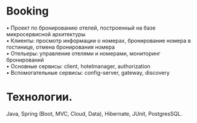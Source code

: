 # Booking
• Проект по бронированию отелей, построенный на базе микросервисной архитектуры <br />
• Клиенты: просмотр информации о номерах, бронирование номера в гостинице, отмена бронирования номера <br />
• Отельеры: управление отелями и номерами, мониторинг бронирований <br />
• Основные сервисы: client, hotelmanager, authorization <br />
• Вспомогательные сервисы: config-server, gateway, discovery <br />

# Технологии.
Java, Spring (Boot, MVC, Cloud, Data), Hibernate, JUnit, PostgresSQL. 
